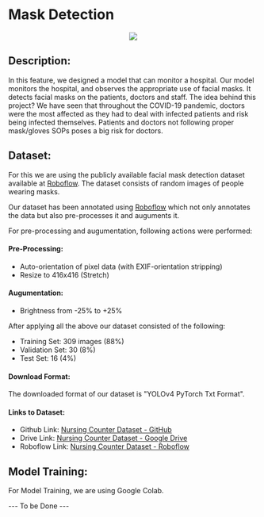 # Mask Detection

<p align="center">
  <img src="https://github.com/HxnDev/HospitalAid/blob/main/Mask%20Detection/Extras/mask-detection-sample.jpg">
</p>

## Description:
In this feature, we designed a model that can monitor a hospital. Our model monitors the hospital, and observes the appropriate use of facial masks. It detects facial masks on the patients, doctors and staff. The idea behind this project? We have seen that throughout the COVID-19 pandemic, doctors were the most affected as they had to deal with infected patients and risk being infected themselves. Patients and doctors not following proper mask/gloves SOPs poses a big risk for doctors. 

## Dataset:
For this we are using the publicly available facial mask detection dataset available at [Roboflow](https://roboflow.com/). The dataset consists of random images of people wearing masks.

Our dataset has been annotated using [Roboflow](https://roboflow.com/) which not only annotates the data but also pre-processes it and auguments it. 

For pre-processing and augumentation, following actions were performed:

#### Pre-Processing:
- Auto-orientation of pixel data (with EXIF-orientation stripping)
- Resize to 416x416 (Stretch)
#### Augumentation:
- Brightness from -25% to +25%

After applying all the above our dataset consisted of the following:
- Training Set: 309 images (88%)
- Validation Set: 30 (8%)
- Test Set: 16 (4%)

#### Download Format:
The downloaded format of our dataset is "YOLOv4 PyTorch Txt Format".

#### Links to Dataset:
- Github Link: [Nursing Counter Dataset - GitHub](https://github.com/HxnDev/HospitalAid/tree/main/Mask%20Detection/data) 
- Drive Link: [Nursing Counter Dataset - Google Drive](https://drive.google.com/drive/u/1/folders/1SupIglExrGNMHuxGgx121KPteIBTHzNm)
- Roboflow Link: [Nursing Counter Dataset - Roboflow](https://app.roboflow.com/hassan-shahzad/mask-wearing-fgz3o/overview)


## Model Training:
For Model Training, we are using Google Colab.

--- To be Done ---
